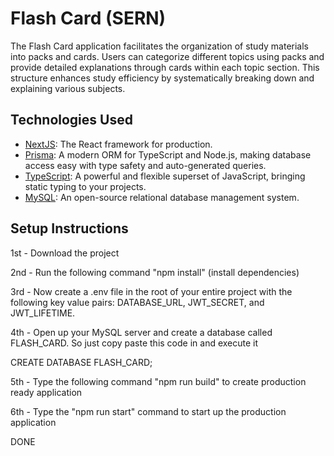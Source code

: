 # Flash Card (SERN)

The Flash Card application facilitates the organization of study materials into packs and cards. Users can categorize different topics using packs and provide detailed explanations through cards within each topic section. This structure enhances study efficiency by systematically breaking down and explaining various subjects.

## Technologies Used

- [NextJS](https://nextjs.org/): The React framework for production.
- [Prisma](https://www.prisma.io/): A modern ORM for TypeScript and Node.js, making database access easy with type safety and auto-generated queries.
- [TypeScript](https://www.typescriptlang.org/): A powerful and flexible superset of JavaScript, bringing static typing to your projects.
- [MySQL](https://www.mysql.com/): An open-source relational database management system.

## Setup Instructions

1st - Download the project

2nd - Run the following command "npm install" (install dependencies)

3rd - Now create a .env file in the root of your entire project with the following key value pairs: DATABASE_URL, JWT_SECRET, and JWT_LIFETIME.

4th - Open up your MySQL server and create a database called FLASH_CARD. So just copy paste this code in and execute it

CREATE DATABASE FLASH_CARD;

5th - Type the following command "npm run build" to create production ready application

6th - Type the "npm run start" command to start up the production application

DONE

